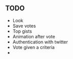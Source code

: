 ## TODO

 + Look
 + Save votes
 + Top gists
 + Animation after vote
 + Authentication with twitter
 + Vote given a criteria
 + 